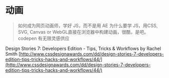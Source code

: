 # 动画

> 如何成为网页动画师，学好 JS，而不是用 AE
> 为什么要学 JS，用CSS, SVG, Canvas or WebGL直接在浏览器中构建动画，很酷，是吧。
> codepen 有无限灵感供应

Design Stories 7: Developers Edition - Tips, Tricks & Workflows by Rachel Smith [http://www.cssdesignawards.com/dd/design-stories-7-developers-edition-tips-tricks-hacks-and-workflows/44/](http://www.cssdesignawards.com/dd/design-stories-7-developers-edition-tips-tricks-hacks-and-workflows/44/)
